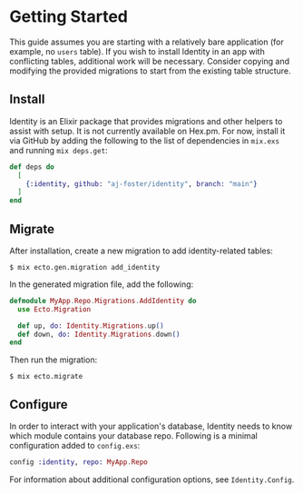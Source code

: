 # Getting Started

This guide assumes you are starting with a relatively bare application (for example, no `users` table).
If you wish to install Identity in an app with conflicting tables, additional work will be necessary.
Consider copying and modifying the provided migrations to start from the existing table structure.

## Install

Identity is an Elixir package that provides migrations and other helpers to assist with setup.
It is not currently available on Hex.pm.
For now, install it via GitHub by adding the following to the list of dependencies in `mix.exs` and running `mix deps.get`:

```elixir
def deps do
  [
    {:identity, github: "aj-foster/identity", branch: "main"}
  ]
end
```

## Migrate

After installation, create a new migration to add identity-related tables:

```shell
$ mix ecto.gen.migration add_identity
```

In the generated migration file, add the following:

```elixir
defmodule MyApp.Repo.Migrations.AddIdentity do
  use Ecto.Migration

  def up, do: Identity.Migrations.up()
  def down, do: Identity.Migrations.down()
end
```

Then run the migration:

```shell
$ mix ecto.migrate
```

## Configure

In order to interact with your application's database, Identity needs to know which module contains your database repo.
Following is a minimal configuration added to `config.exs`:

```elixir
config :identity, repo: MyApp.Repo
```

For information about additional configuration options, see `Identity.Config`.
